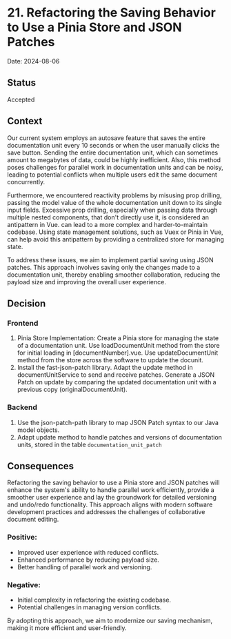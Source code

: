 # 21. Refactoring the Saving Behavior to Use a Pinia Store and JSON Patches

Date: 2024-08-06

## Status

Accepted

## Context

Our current system employs an autosave feature that saves the entire documentation unit every 10 seconds or when the user manually clicks the save button. Sending the entire documentation unit, which can sometimes amount to megabytes of data, could be highly inefficient. Also, this method poses challenges for parallel work in documentation units and can be noisy, leading to potential conflicts when multiple users edit the same document concurrently.

Furthermore, we encountered reactivity problems by misusing prop drilling, passing the model value of the whole documentation unit down to its single input fields. Excessive prop drilling, especially when passing data through multiple nested components, that don't directly use it, is considered an antipattern in Vue. can lead to a more complex and harder-to-maintain codebase. Using state management solutions, such as Vuex or Pinia in Vue, can help avoid this antipattern by providing a centralized store for managing state.

To address these issues, we aim to implement partial saving using JSON patches. This approach involves saving only the changes made to a documentation unit, thereby enabling smoother collaboration, reducing the payload size and improving the overall user experience.

## Decision

### Frontend
1. Pinia Store Implementation: Create a Pinia store for managing the state of a documentation unit.
   Use loadDocumentUnit method from the store for initial loading in [documentNumber].vue.
   Use updateDocumentUnit method from the store across the software to update the docunit.
2. Install the fast-json-patch library. Adapt the update method in documentUnitService to send and receive patches. Generate a JSON Patch on update by comparing the updated documentation unit with a previous copy (originalDocumentUnit).

### Backend
1. Use the json-patch-path library to map JSON Patch syntax to our Java model objects.
2. Adapt update method to handle patches and versions of documentation units, stored in the table `documentation_unit_patch`


## Consequences

Refactoring the saving behavior to use a Pinia store and JSON patches will enhance the system's ability to handle parallel work efficiently, provide a smoother user experience and lay the groundwork for detailed versioning and undo/redo functionality. This approach aligns with modern software development practices and addresses the challenges of collaborative document editing.

### Positive:

- Improved user experience with reduced conflicts.
- Enhanced performance by reducing payload size.
- Better handling of parallel work and versioning.

### Negative:

- Initial complexity in refactoring the existing codebase.
- Potential challenges in managing version conflicts.

By adopting this approach, we aim to modernize our saving mechanism, making it more efficient and user-friendly.
